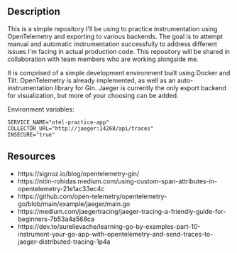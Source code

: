## Description

This is a simple repository I'll be using to practice instrumentation using OpenTelemetry and exporting to various backends. The goal is to attempt manual and automatic instrumentation successfully to address different issues I'm facing in actual production code. This repository will be shared in collaboration with team members who are working alongside me.

It is comprised of a simple development environment built using Docker and Tilt. OpenTelemetry is already implemented, as well as an auto-instrumentation library for Gin. Jaeger is currently the only export backend for visualization, but more of your choosing can be added.

Environment variables:
<pre><code>SERVICE_NAME="otel-practice-app"
COLLECTOR_URL="http://jaeger:14268/api/traces"
INSECURE="true"</code></pre>

## Resources
<ul>
<li>https://signoz.io/blog/opentelemetry-gin/</li>
<li>https://nitin-rohidas.medium.com/using-custom-span-attributes-in-opentelemetry-21e1ac33ec4c</li>
<li>https://github.com/open-telemetry/opentelemetry-go/blob/main/example/jaeger/main.go</li>
<li>https://medium.com/jaegertracing/jaeger-tracing-a-friendly-guide-for-beginners-7b53a4a568ca</li>
<li>https://dev.to/aurelievache/learning-go-by-examples-part-10-instrument-your-go-app-with-opentelemetry-and-send-traces-to-jaeger-distributed-tracing-1p4a</li>
</ul>

